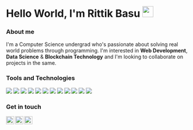 # Hello World, I'm Rittik Basu <img src="https://raw.githubusercontent.com/MartinHeinz/MartinHeinz/master/wave.gif" width="30px">

### About me
I'm a Computer Science undergrad who's passionate about solving real world problems through programming. I'm interested in **Web Development**, **Data Science** & **Blockchain Technology** and I'm looking to collaborate on projects in the same.

### Tools and Technologies
![](https://img.shields.io/badge/Code-Python-informational?style=flat&logo=python&logoColor=yellow&color=blue)
![](https://img.shields.io/badge/Code-JavaScript-informational?style=flat&logo=javascript&logoColor=yellow&color=blue)
![](https://img.shields.io/badge/Web-HTML-informational?style=flat&logo=html5&logoColor=red&color=blue)
![](https://img.shields.io/badge/Web-CSS-informational?style=flat&logo=css3&logoColor=red&color=blue)
![](https://img.shields.io/badge/Database-SQLite-informational?style=flat&logo=sqlite&logoColor=blue&color=blue)
![](https://img.shields.io/badge/Database-Cloud_Firestore-informational?style=flat&logo=firebase&logoColor=yellow&color=blue)
![](https://img.shields.io/badge/Database-NoSQL-informational?style=flat&logo=nosql&logoColor=white&color=blue)
![](https://img.shields.io/badge/Editor-VS_Code-informational?style=flat&logo=visualstudiocode&logoColor=blue&color=blue)
![](https://img.shields.io/badge/Editor-Jupyter_Notebook-informational?style=flat&logo=jupyter&logoColor=red&color=blue)
![](https://img.shields.io/badge/OS-Linux-informational?style=flat&logo=linux&logoColor=black&color=blue)
![](https://img.shields.io/badge/Tools-Firebase-informational?style=flat&logo=firebase&logoColor=yellow&color=blue)
![](https://img.shields.io/badge/Testing-Selenium-informational?style=flat&logo=selenium&logoColor=green&color=blue)

### Get in touch
<a href="https://discordapp.com/users/745638662875643955">
  <img align="left" alt="Rittik's Discord" width="22px" src="https://raw.githubusercontent.com/peterthehan/peterthehan/master/assets/discord.svg" />
</a>
<a href="https://twitter.com/_rittik">
  <img align="left" alt="Rittik Basu | Twitter" width="22px" src="https://raw.githubusercontent.com/peterthehan/peterthehan/master/assets/twitter.svg" />
</a>
<a href="https://www.linkedin.com/in/rittikbasu/">
  <img align="left" alt="Rittik's LinkedIN" width="22px" src="https://raw.githubusercontent.com/peterthehan/peterthehan/master/assets/linkedin.svg" />
</a>



